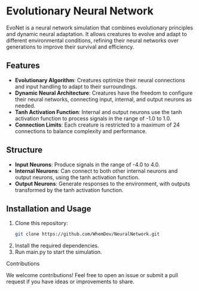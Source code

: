 # Evolutionary Neural Network

EvoNet is a neural network simulation that combines evolutionary principles and dynamic neural adaptation. It allows creatures to evolve and adapt to different environmental conditions, refining their neural networks over generations to improve their survival and efficiency.

## Features
- **Evolutionary Algorithm**: Creatures optimize their neural connections and input handling to adapt to their surroundings.
- **Dynamic Neural Architecture**: Creatures have the freedom to configure their neural networks, connecting input, internal, and output neurons as needed.
- **Tanh Activation Function**: Internal and output neurons use the tanh activation function to process signals in the range of -1.0 to 1.0.
- **Connection Limits**: Each creature is restricted to a maximum of 24 connections to balance complexity and performance.

## Structure
- **Input Neurons**: Produce signals in the range of -4.0 to 4.0.
- **Internal Neurons**: Can connect to both other internal neurons and output neurons, using the tanh activation function.
- **Output Neurons**: Generate responses to the environment, with outputs transformed by the tanh activation function.

## Installation and Usage
1. Clone this repository:
   ```bash
   git clone https://github.com/WhemDev/NeuralNetwork.git
   ```
2. Install the required dependencies.
3. Run main.py to start the simulation.

Contributions

We welcome contributions! Feel free to open an issue or submit a pull request if you have ideas or improvements to share.
